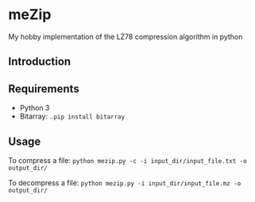 # meZip
My hobby implementation of the LZ78 compression algorithm in python

## Introduction

## Requirements
- Python 3
- Bitarray:
..`pip install bitarray`

## Usage
To compress a file:
`python mezip.py -c -i input_dir/input_file.txt -o output_dir/`

To decompress a file:
`python mezip.py -i input_dir/input_file.mz -o output_dir/`
